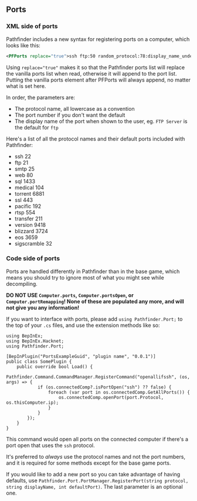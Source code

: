 ## Ports

### XML side of ports

Pathfinder includes a new syntax for registering ports on a computer, which looks like this:
```XML
<PFPorts replace="true">ssh ftp:50 random_protocol:78:display_name_underscores_are_spaces</PFPorts>
```
Using `replace="true"` makes it so that the Pathfinder ports list will replace the vanilla ports list when read, otherwise it will append to the port list. Putting the vanilla ports element after PFPorts will always append, no matter what is set here.

In order, the parameters are:

- The protocol name, all lowercase as a convention
- The port number if you don't want the default
- The display name of the port when shown to the user, eg. `FTP Server` is the default for `ftp`

Here's a list of all the protocol names and their default ports included with Pathfinder:

- ssh 22
- ftp 21
- smtp 25
- web 80
- sql 1433
- medical 104
- torrent 6881
- ssl 443
- pacific 192
- rtsp 554
- transfer 211
- version 9418
- blizzard 3724
- eos 3659
- sigscramble 32

### Code side of ports

Ports are handled differently in Pathfinder than in the base game, which means you should try to ignore most of what you might see while decompiling.

**DO NOT USE `Computer.ports`, `Computer.portsOpen`, or `Computer.portRemapping`! None of these are populated any more, and will not give you any information!**

If you want to interface with ports, please add `using Pathfinder.Port;` to the top of your `.cs` files, and use the extension methods like so:
```CSharp
using BepInEx;
using BepInEx.Hacknet;
using Pathfinder.Port;

[BepInPlugin("PortsExampleGuid", "plugin name", "0.0.1")]
public class SomePlugin {
    public override bool Load() {
        Pathfinder.Command.CommandManager.RegisterCommand("openallifssh", (os, args) => {
            if (os.connectedComp?.isPortOpen("ssh") ?? false) {
                foreach (var port in os.connectedComp.GetAllPorts()) {
                    os.connectedComp.openPort(port.Protocol, os.thisComputer.ip);
                }
            }
        });
    }
}
```
This command would open all ports on the connected computer if there's a port open that uses the  `ssh` protocol.

It's preferred to *always* use the protocol names and not the port numbers, and it is required for some methods except for the base game ports.

If you would like to add a new port so you can take advantage of having defaults, use `Pathfinder.Port.PortManager.RegisterPort(string protocol, string displayName, int defaultPort)`. The last parameter is an optional one.
